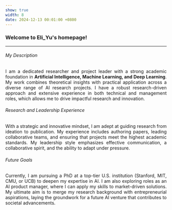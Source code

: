 ```yaml
---
show: true
width: 8
date: 2024-12-13 00:01:00 +0800
---
```


<div class="p-4">
    <h3>Welcome to Eli_Yu's homepage!</h3>
    <hr />
    <section style="text-align: justify;">
        <p>
        <h6>My Description</h6>
            I am a dedicated researcher and project leader with a strong academic foundation in <strong>Artificial Intelligence, Machine Learning, and Deep Learning</strong>. My work combines theoretical insights with practical application across a diverse range of AI research projects. I have a robust research-driven approach and extensive experience in both technical and management roles, which allows me to drive impactful research and innovation.
        </p>
    </section>
    <section style="text-align: justify;">
        <h6>Research and Leadership Experience</h6>
        <p>
            With a strategic and innovative mindset, I am adept at guiding research from ideation to publication. My experience includes authoring papers, leading collaborative teams, and ensuring that projects meet the highest academic standards. My leadership style emphasizes effective communication, a collaborative spirit, and the ability to adapt under pressure.
        </p>
    </section>
    <section style="text-align: justify;">
        <h6>Future Goals</h6>
        <p>
            Currently, I am pursuing a PhD at a top-tier U.S. institution (Stanford, MIT, CMU, or UCB) to deepen my expertise in AI. I am also exploring roles as an AI product manager, where I can apply my skills to market-driven solutions. My ultimate aim is to merge my research background with entrepreneurial aspirations, laying the groundwork for a future AI venture that contributes to societal advancements.
        </p>
    </section>
</div>

